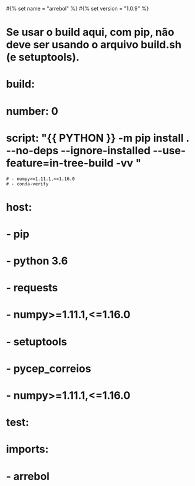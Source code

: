 #{% set name = "arrebol" %}
#{% set version = "1.0.9" %}




# Se usar o build aqui, com pip, não deve ser usando o arquivo build.sh (e setuptools).
# build:
#   number: 0
#   script: "{{ PYTHON }} -m pip install . --no-deps --ignore-installed --use-feature=in-tree-build -vv "



    # - numpy>=1.11.1,<=1.16.0
    # - conda-verify

  # host:
  #   - pip
  #   - python 3.6
  #   - requests
  #   - numpy>=1.11.1,<=1.16.0
  #   - setuptools
  #   - pycep_correios
  # - numpy>=1.11.1,<=1.16.0

# test:
#   imports:
#     - arrebol
